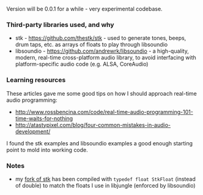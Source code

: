 Version will be 0.0.1 for a while - very experimental codebase.

### Third-party libraries used, and why

* stk - https://github.com/thestk/stk - used to generate tones, beeps, drum taps, etc. as arrays of floats to play through libsoundio
* libsoundio - https://github.com/andrewrk/libsoundio - a high-quality, modern, real-time cross-platform audio library, to avoid interfacing with platform-specific audio code (e.g. ALSA, CoreAudio)

### Learning resources

These articles gave me some good tips on how I should approach real-time audio programming:

* http://www.rossbencina.com/code/real-time-audio-programming-101-time-waits-for-nothing
* http://atastypixel.com/blog/four-common-mistakes-in-audio-development/

I found the stk examples and libsoundio examples a good enough starting point to mold into working code.

### Notes

* my [fork of stk](https://github.com/sevagh/stk) has been compiled with `typedef float StkFloat` (instead of double) to match the floats I use in libjungle (enforced by libsoundio)

